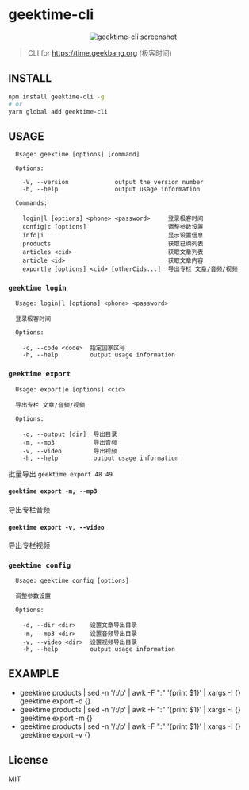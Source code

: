 # geektime-cli

<div align="center">
  <img src="https://user-images.githubusercontent.com/361645/46958751-1c82b000-d0cd-11e8-89a4-3fe9d0b62485.gif" alt="geektime-cli screenshot">
</div>

> CLI for <https://time.geekbang.org> (极客时间)

## INSTALL
```bash
npm install geektime-cli -g
# or
yarn global add geektime-cli
```

## USAGE
```
  Usage: geektime [options] [command]

  Options:

    -V, --version             output the version number
    -h, --help                output usage information

  Commands:

    login|l [options] <phone> <password>     登录极客时间
    config|c [options]                       调整参数设置
    info|i                                   显示设置信息
    products                                 获取已购列表
    articles <cid>                           获取文章列表
    article <id>                             获取文章内容
    export|e [options] <cid> [otherCids...]  导出专栏 文章/音频/视频

```

### `geektime login`
```
  Usage: login|l [options] <phone> <password>

  登录极客时间

  Options:

    -c, --code <code>  指定国家区号
    -h, --help         output usage information
```

### `geektime export`

```
  Usage: export|e [options] <cid>

  导出专栏 文章/音频/视频

  Options:

    -o, --output [dir]  导出目录
    -m, --mp3           导出音频
    -v, --video         导出视频
    -h, --help          output usage information
```

批量导出 `geektime export 48 49`

#### `geektime export -m, --mp3`
导出专栏音频

#### `geektime export -v, --video`
导出专栏视频

### `geektime config`
```
  Usage: geektime config [options]

  调整参数设置

  Options:

    -d, --dir <dir>    设置文章导出目录
    -m, --mp3 <dir>    设置音频导出目录
    -v, --video <dir>  设置视频导出目录
    -h, --help         output usage information
```

## EXAMPLE
- geektime products | sed -n '/:/p' | awk -F ":" '{print $1}' | xargs -I {} geektime export -d {}
- geektime products | sed -n '/:/p' | awk -F ":" '{print $1}' | xargs -I {} geektime export -m {}
- geektime products | sed -n '/:/p' | awk -F ":" '{print $1}' | xargs -I {} geektime export -v {}

## License

MIT
